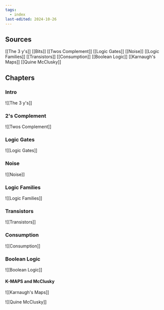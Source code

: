 ```yaml
---
tags:
  - index
last-edited: 2024-10-26
---
```


## Sources

[[The 3 y's]]
[[Bits]]
[[Twos Complement]]
[[Logic Gates]]
[[Noise]]
[[Logic Families]]
[[Transistors]]
[[Consumption]]
[[Boolean Logic]]
[[Karnaugh's Maps]]
[[Quine McClusky]]
## Chapters

### Intro

![[The 3 y's]]

### 2's Complement

![[Twos Complement]]

### Logic Gates

![[Logic Gates]]

### Noise

![[Noise]]

### Logic Families

![[Logic Families]]

### Transistors

![[Transistors]]

### Consumption

![[Consumption]]

### Boolean Logic

![[Boolean Logic]]

#### K-MAPS and McClusky

![[Karnaugh's Maps]]

![[Quine McClusky]]